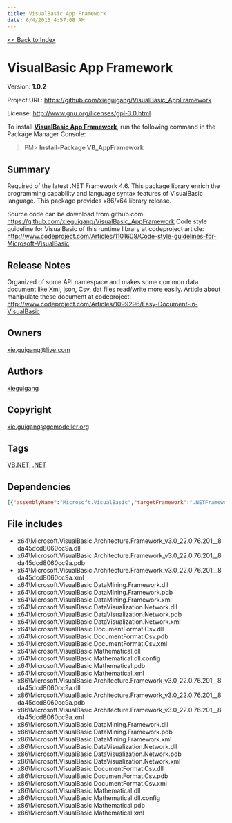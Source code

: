 ```yaml
---
title: VisualBasic App Framework
date: 6/4/2016 4:57:08 AM
---
```


[<< Back to Index](../index.html)
# VisualBasic App Framework

Version: **1.0.2**

Project URL: https://github.com/xieguigang/VisualBasic_AppFramework

License: http://www.gnu.org/licenses/gpl-3.0.html

To install **[VisualBasic App Framework](https://www.nuget.org/packages/VB_AppFramework/)**, run the following command in the Package Manager Console:
> PM>  **Install-Package VB_AppFramework**


## Summary
Required of the latest .NET Framework 4.6.
This package library enrich the programming capability and language syntax features of VisualBasic language. This package provides x86/x64 library release.

Source code can be download from github.com:
https://github.com/xieguigang/VisualBasic_AppFramework
Code style guideline for VisualBasic of this runtime library at codeproject article: http://www.codeproject.com/Articles/1101608/Code-style-guidelines-for-Microsoft-VisualBasic
## Release Notes
Organized of some API namespace and makes some common data document like Xml, json, Csv, dat files read/write more easily. Article about manipulate these document at codeproject: http://www.codeproject.com/Articles/1099296/Easy-Document-in-VisualBasic
## Owners
xie.guigang@live.com
## Authors
[xieguigang](https://www.nuget.org/profiles/xieguigang)
## Copyright
xie.guigang@gcmodeller.org
## Tags
[VB.NET,](https://www.nuget.org/packages?q=Tags%3A"VB.NET,") [.NET](https://www.nuget.org/packages?q=Tags%3A".NET")
## Dependencies
```json
[{"assemblyName":"Microsoft.VisualBasic","targetFramework":".NETFramework4.6"},{"assemblyName":"System.Web.Extensions","targetFramework":".NETFramework4.6"},{"assemblyName":"System.Xml","targetFramework":".NETFramework4.6"},{"assemblyName":"System.Xml.Linq","targetFramework":".NETFramework4.6"}]
```


## File includes
+ x64\Microsoft.VisualBasic.Architecture.Framework_v3.0_22.0.76.201__8da45dcd8060cc9a.dll<br />
+ x64\Microsoft.VisualBasic.Architecture.Framework_v3.0_22.0.76.201__8da45dcd8060cc9a.pdb<br />
+ x64\Microsoft.VisualBasic.Architecture.Framework_v3.0_22.0.76.201__8da45dcd8060cc9a.xml<br />
+ x64\Microsoft.VisualBasic.DataMining.Framework.dll<br />
+ x64\Microsoft.VisualBasic.DataMining.Framework.pdb<br />
+ x64\Microsoft.VisualBasic.DataMining.Framework.xml<br />
+ x64\Microsoft.VisualBasic.DataVisualization.Network.dll<br />
+ x64\Microsoft.VisualBasic.DataVisualization.Network.pdb<br />
+ x64\Microsoft.VisualBasic.DataVisualization.Network.xml<br />
+ x64\Microsoft.VisualBasic.DocumentFormat.Csv.dll<br />
+ x64\Microsoft.VisualBasic.DocumentFormat.Csv.pdb<br />
+ x64\Microsoft.VisualBasic.DocumentFormat.Csv.xml<br />
+ x64\Microsoft.VisualBasic.Mathematical.dll<br />
+ x64\Microsoft.VisualBasic.Mathematical.dll.config<br />
+ x64\Microsoft.VisualBasic.Mathematical.pdb<br />
+ x64\Microsoft.VisualBasic.Mathematical.xml<br />
+ x86\Microsoft.VisualBasic.Architecture.Framework_v3.0_22.0.76.201__8da45dcd8060cc9a.dll<br />
+ x86\Microsoft.VisualBasic.Architecture.Framework_v3.0_22.0.76.201__8da45dcd8060cc9a.pdb<br />
+ x86\Microsoft.VisualBasic.Architecture.Framework_v3.0_22.0.76.201__8da45dcd8060cc9a.xml<br />
+ x86\Microsoft.VisualBasic.DataMining.Framework.dll<br />
+ x86\Microsoft.VisualBasic.DataMining.Framework.pdb<br />
+ x86\Microsoft.VisualBasic.DataMining.Framework.xml<br />
+ x86\Microsoft.VisualBasic.DataVisualization.Network.dll<br />
+ x86\Microsoft.VisualBasic.DataVisualization.Network.pdb<br />
+ x86\Microsoft.VisualBasic.DataVisualization.Network.xml<br />
+ x86\Microsoft.VisualBasic.DocumentFormat.Csv.dll<br />
+ x86\Microsoft.VisualBasic.DocumentFormat.Csv.pdb<br />
+ x86\Microsoft.VisualBasic.DocumentFormat.Csv.xml<br />
+ x86\Microsoft.VisualBasic.Mathematical.dll<br />
+ x86\Microsoft.VisualBasic.Mathematical.dll.config<br />
+ x86\Microsoft.VisualBasic.Mathematical.pdb<br />
+ x86\Microsoft.VisualBasic.Mathematical.xml<br />

